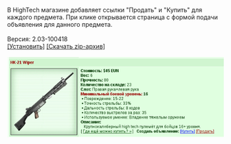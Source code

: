 В HighTech магазине добавляет ссылки "Продать" и "Купить" для каждого предмета. При клике открывается страница с формой подачи объявления для данного предмета.
<br>
<br>
Версия: 2.03-100418
<br>
[[Установить]](https://raw.githubusercontent.com/MyRequiem/comfortablePlayingInGW/master/separatedScripts/BuyHightech/buyHightech.user.js) [[Скачать zip-архив]](https://raw.githubusercontent.com/MyRequiem/comfortablePlayingInGW/master/separatedScripts/BuyHightech/buyHightech.user.js.zip)
<br>
<br>
![BuyHightech](https://raw.githubusercontent.com/MyRequiem/comfortablePlayingInGW/master/imgs/BuyHightech/screen.png)
<br>
